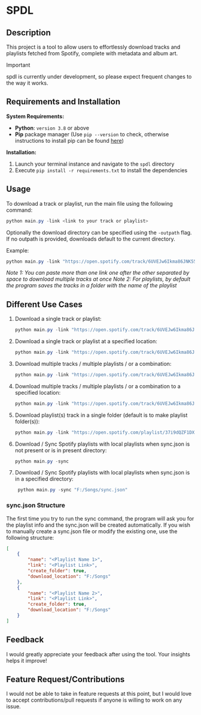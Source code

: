 # SPDL

## Description

This project is a tool to allow users to effortlessly download tracks and playlists fetched from Spotify, complete with metadata and album art.

> [!IMPORTANT]
> spdl is currently under development, so please expect frequent changes to the way it works.

## Requirements and Installation

**System Requirements:**

* **Python**: `version 3.8` or above
* **Pip** package manager (Use `pip --version` to check, otherwise instructions to install pip can be found [here](https://pip.pypa.io/en/stable/installation/))

**Installation:**

1. Launch your terminal instance and navigate to the `spdl` directory
2. Execute `pip install -r requirements.txt` to install the dependencies

## Usage

To download a track or playlist, run the main file using the following command:

```ps1
python main.py -link <link to your track or playlist>
```

Optionally the download directory can be specified using the `-outpath` flag. If no outpath is provided, downloads default to the current directory.

Example:

```ps1
python main.py -link "https://open.spotify.com/track/6UVEJw6Ikma86JNK55KPkc?si=78dd2cdb137c4214" -outpath "F:/Songs/"
```

_Note 1: You can paste more than one link one after the other separated by space to download multiple tracks at once_
_Note 2: For playlists, by default the program saves the tracks in a folder with the name of the playlist_

## Different Use Cases

1. Download a single track or playlist:

   ```ps1
   python main.py -link "https://open.spotify.com/track/6UVEJw6Ikma86JNK55KPkc?si=78dd2cdb137c4214"
   ```

2. Download a single track or playlist at a specified location:

   ```ps1
   python main.py -link "https://open.spotify.com/track/6UVEJw6Ikma86JNK55KPkc?si=78dd2cdb137c4214" -outpath "F:/Songs"
   ```

3. Download multiple  tracks / multiple playlists / or a combination:

   ```ps1
   python main.py -link "https://open.spotify.com/track/6UVEJw6Ikma86JNK55KPkc?si=78dd2cdb137c4214" "https://open.spotify.com/playlist/37i9dQZF1DXcBWIGoYBM5M?si=9fab95ad8ab349a7"
   ```

4. Download multiple  tracks / multiple playlists / or a combination to a specified location:

   ```ps1
   python main.py -link "https://open.spotify.com/track/6UVEJw6Ikma86JNK55KPkc?si=78dd2cdb137c4214" "https://open.spotify.com/playlist/37i9dQZF1DXcBWIGoYBM5M?si=9fab95ad8ab349a7" -outpath "F:/Songs
   ```

5. Download playlist(s) track in a single folder (default is to make playlist folder(s)):

   ```ps1
   python main.py -link "https://open.spotify.com/playlist/37i9dQZF1DXcBWIGoYBM5M?si=9fab95ad8ab349a7" -outpath "F:/Songs" -folder False
   ```

6. Download / Sync Spotify playlists with local playlists when sync.json is not present or is in present directory:

   ```ps1
   python main.py -sync
   ```

7. Download / Sync Spotify playlists with local playlists when sync.json is in a specified directory:

   ```ps1
    python main.py -sync "F:/Songs/sync.json"
   ```

### sync.json Structure

The first time you try to run the sync command, the program will ask you for the playlist info and the sync.json will be created automatically. If you wish to manually create a sync.json file or modify the existing one, use the following structure:

```json
[
    {
        "name": "<Playlist Name 1>",
        "link": "<Playlist Link>",
        "create_folder": true,
        "download_location": "F:/Songs"
    },
    {
        "name": "<Playlist Name 2>",
        "link": "<Playlist Link>",
        "create_folder": true,
        "download_location": "F:/Songs"
    }
]
```

## Feedback

I would greatly appreciate your feedback after using the tool. Your insights helps it improve!

## Feature Request/Contributions

I would not be able to take in feature requests at this point, but I would love to accept contributions/pull requests if anyone is willing to work on any issue.
